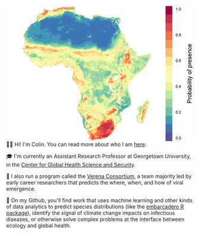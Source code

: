 <img align="right" src="presence.jpg" width="500">


👨‍🎤 Hi! I'm Colin. You can read more about who I am [here](https://www.colinjcarlson.com).

🎓 I'm currently an Assistant Research Professor at Georgetown University, in the [Center for Global Health Science and Security](https://ghss.georgetown.edu/). 

🦠 I also run a program called the [Verena Consortium](https://www.viralemergence.org), a team majority led by early career researchers that predicts the where, when, and how of viral emergence.

🔢 On my Github, you'll find work that uses machine learning and other kinds of data analytics to predict species distributions (like the [embarcadero R package](https://www.github.com/cjcarlson/embarcadero)), identify the signal of climate change impacts on infectious diseases, or otherwise solve complex problems at the interface between ecology and global health.
